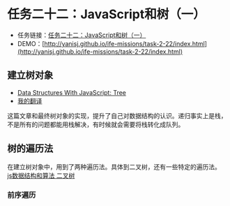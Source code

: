 # 任务二十二：JavaScript和树（一）

- 任务链接：[任务二十二：JavaScript和树（一）](http://ife.baidu.com/task/detail?taskId=22)
- DEMO：[http://yanisj.github.io/ife-missions/task-2-22/index.html](http://yanisj.github.io/ife-missions/task-2-22/index.html)

## 建立树对象

- [Data Structures With JavaScript: Tree](http://code.tutsplus.com/articles/data-structures-with-javascript-tree--cms-23393)
- [我的翻译](https://github.com/YanisJ/Data-Structure-with-JavaScript/blob/master/tree/article.md)

这篇文章和最终树对象的实现，提升了自己对数据结构的认识。递归事实上是栈，不是所有的问题都能用栈解决，有时候就会需要将栈转化成队列。

## 树的遍历法
在建立树对象中，用到了两种遍历法。具体到二叉树，还有一些特定的遍历法。
[js数据结构和算法 二叉树](https://segmentfault.com/a/1190000000740261)
### 前序遍历
